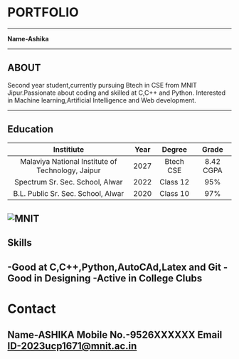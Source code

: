 # PORTFOLIO
---
**Name-Ashika**

---
## ABOUT
Second year student,currently pursuing Btech in CSE from MNIT Jipur.Passionate about coding and skilled at C,C++ and Python. Interested in Machine learning,Artificial Intelligence and Web development.

---
## Education
|Institiute|Year|Degree|Grade|
| :----: | :----: | :----: | :----: |
|Malaviya National Institute of Technology, Jaipur|2027|Btech CSE|8.42 CGPA|
|Spectrum Sr. Sec. School, Alwar|2022|Class 12|95%|
|B.L. Public Sr. Sec. School, Alwar|2020|Class 10|97%|
![MNIT](https://cdec.mnit.ac.in/images/slider-images/slider1.jpg)
---

## Skills
-Good at C,C++,Python,AutoCAd,Latex and Git
-Good in Designing
-Active in College Clubs
---
# Contact
Name-ASHIKA
Mobile No.-9526XXXXXX
Email ID-2023ucp1671@mnit.ac.in
---



